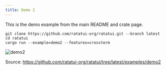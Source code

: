 ```yaml
---
title: Demo 2
---
```


This is the demo example from the main README and crate page.

```shell title=run example
git clone https://github.com/ratatui-org/ratatui.git --branch latest
cd ratatui
cargo run --example=demo2 --features=crossterm
```

![demo2](demo2-destroy.gif)

Source: <https://github.com/ratatui-org/ratatui/tree/latest/examples/demo2>

